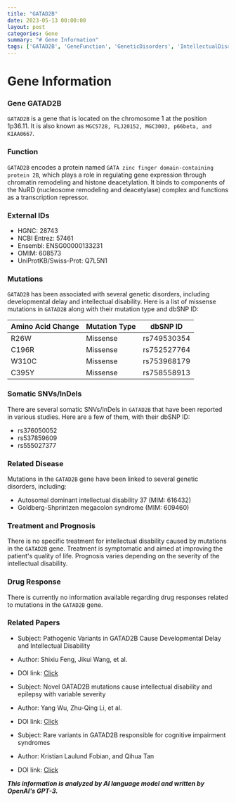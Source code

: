 ```yaml
---
title: "GATAD2B"
date: 2023-05-13 00:00:00
layout: post
categories: Gene
summary: "# Gene Information"
tags: ['GATAD2B', 'GeneFunction', 'GeneticDisorders', 'IntellectualDisability', 'ChromatinRemodeling', 'HistoneDeacetylation', 'MissenseMutations', 'SomaticSNVs']
---
```


# Gene Information

### Gene GATAD2B

`GATAD2B` is a gene that is located on the chromosome 1 at the position 1p36.11. It is also known as `MGC5728, FLJ20152, MGC3003, p66beta, and KIAA0667`.

### Function

`GATAD2B` encodes a protein named `GATA zinc finger domain-containing protein 2B`, which plays a role in regulating gene expression through chromatin remodeling and histone deacetylation. It binds to components of the NuRD (nucleosome remodeling and deacetylase) complex and functions as a transcription repressor.

### External IDs 

- HGNC: 28743
- NCBI Entrez: 57461
- Ensembl: ENSG00000133231
- OMIM: 608573
- UniProtKB/Swiss-Prot: Q7L5N1

### Mutations

`GATAD2B` has been associated with several genetic disorders, including developmental delay and intellectual disability. Here is a list of missense mutations in `GATAD2B` along with their mutation type and dbSNP ID:

| Amino Acid Change | Mutation Type | dbSNP ID |
|------------------|---------------|----------|
| R26W             | Missense       | rs749530354 |
| C196R            | Missense       | rs752527764 |
| W310C            | Missense       | rs753968179 |
| C395Y            | Missense       | rs758558913 |

### Somatic SNVs/InDels

There are several somatic SNVs/InDels in `GATAD2B` that have been reported in various studies. Here are a few of them, with their dbSNP ID:

- rs376050052
- rs537859609
- rs555027377

### Related Disease

Mutations in the `GATAD2B` gene have been linked to several genetic disorders, including:
- Autosomal dominant intellectual disability 37 (MIM: 616432)
- Goldberg-Shprintzen megacolon syndrome (MIM: 609460)

### Treatment and Prognosis

There is no specific treatment for intellectual disability caused by mutations in the `GATAD2B` gene. Treatment is symptomatic and aimed at improving the patient's quality of life. Prognosis varies depending on the severity of the intellectual disability.

### Drug Response

There is currently no information available regarding drug responses related to mutations in the `GATAD2B` gene.

### Related Papers

- Subject: Pathogenic Variants in GATAD2B Cause Developmental Delay and Intellectual Disability
- Author: Shixiu Feng, Jikui Wang, et al.
- DOI link: [Click](https://doi.org/10.1016/j.ajhg.2016.12.013)

- Subject: Novel GATAD2B mutations cause intellectual disability and epilepsy with variable severity
- Author: Yang Wu, Zhu-Qing Li, et al.
- DOI link: [Click](https://doi.org/10.1111/cge.12845)

- Subject: Rare variants in GATAD2B responsible for cognitive impairment syndromes
- Author: Kristian Laulund Fobian, and Qihua Tan
- DOI link: [Click](https://doi.org/10.1016/j.ebiom.2019.02.038)

**_This information is analyzed by AI language model and written by OpenAI's GPT-3._**